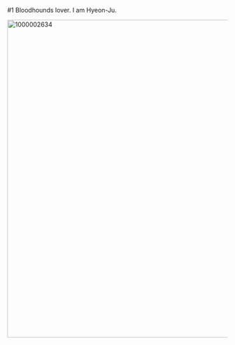 #1 Bloodhounds lover. I am Hyeon-Ju. 

<img width="735" height="728" alt="1000002634" src="https://github.com/user-attachments/assets/a1aae738-aad4-4811-8ede-c5a58eabfd59" />
